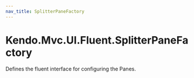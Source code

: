 ```yaml
---
nav_title: SplitterPaneFactory
---
```


# Kendo.Mvc.UI.Fluent.SplitterPaneFactory

Defines the fluent interface for configuring the Panes.